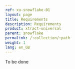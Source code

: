 ```yaml
---
ref: xu-snowflake-01
layout: page
title: Requirements
description: Requirements
product: xtract-universal
parent: snowflake
permalink: /:collection/:path
weight: 1
lang: en_GB
---
```


To be done